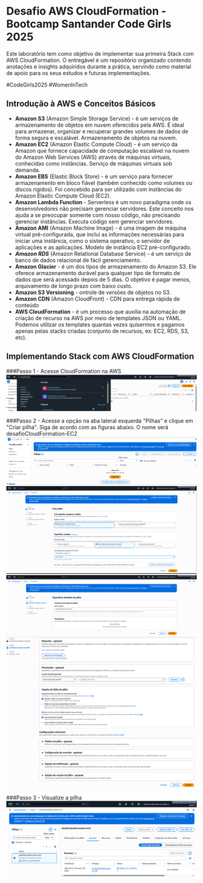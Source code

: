 # Desafio AWS CloudFormation - Bootcamp Santander Code Girls 2025
Este laboratório tem como objetivo de implementar sua primeira Stack com AWS CloudFormation. O entregável é um repositório organizado contendo anotações e insights adquiridos durante a prática, servindo como material de apoio para os seus estudos e futuras implementações.

#CodeGirls2025 #WomenInTech


## Introdução à AWS e Conceitos Básicos
   - **Amazon S3** (Amazon Simple Storage Service) - é um serviços de armazenamento de objetos em nuvem oferecidos pela AWS. É ideal para armazenar, organizar e recuperar grandes volumes de dados de forma segura e escalável. Armazenamento de objetos na nuvem.
   - **Amazon EC2** (Amazon Elastic Compute Cloud) - é um serviço da Amazon que fornece capacidade de computação escalável na nuvem do Amazon Web Services (AWS) através de máquinas virtuais, conhecidas como instâncias. Serviço de máquinas virtuais sob demanda.
   - **Amazon EBS** (Elastic Block Store) - é um serviço para fornecer armazenamento em bloco fiável (também conhecido como volumes ou discos rígidos). Foi concebido para ser utilizado com instâncias do Amazon Elastic Compute Cloud (EC2).
   - **Amazon Lambda Function** - Serverless é um novo paradigma onde os desenvolvedores não precisam gerenciar servidores. Este conceito nos ajuda a se preocupar somente com nosso código, não precisando gerenciar instâncias. Executa código sem gerenciar servidores.
   - **Amazon AMI** (Amazon Machine Image) - é uma imagem de máquina virtual pré-configurada, que inclui as informações necessárias para iniciar uma instância, como o sistema operativo, o servidor de aplicações e as aplicações. Modelo de instância EC2 pré-configurado.
   - ***Amazon RDS*** (Amazon Relational Database Service) - é um serviço de banco de dados relacional de fácil gerenciamento.
   - **Amazon Glacier** - é um dos tipos de armazenamento do Amazon S3. Ele oferece armazenamento durável para qualquer tipo de formato de dados que será acessado depois de 5 dias. O objetivo é pagar menos, arquivamento de longo prazo com baixo custo.
   - **Amazon S3 Versioning** - ontrole de versões de objetos no S3.
   - **Amazon CDN** (Amazon CloudFront) - CDN para entrega rápida de conteúdo
   - **AWS CloudFormation** - é um processo que auxilia na automação de criação de recurso na AWS por meio de templates JSON ou YAML. Podemos utilizar os templates quantas vezes quisermos e pagamos apenas pelas stacks criadas (conjunto de recursos, ex: EC2, RDS, S3, etc).



## Implementando Stack com AWS CloudFormation
###Passo 1 - Acesse CloudFormation na AWS
![CloudFormation](01-Acesse_CloudFormation.png)

###Passo 2 - Acesse a opção na aba lateral esquerda "Pilhas" e clique em "Criar pilha". Siga de acordo com as figuras abaixo. O nome será desafioCloudFormation-EC2
![CriarPilha](01a-Criar_Pilha.png)
![CriarPilha1](02-Criar_Pilha.png)
![CriarPilha2](02a-Criar_Pilha.png)
![CriarPilha3](02b-Criar_Pilha.png)

###Passo 3 - Visualize a pilha
![VerPilha2](03-Ver_Pilha.png)




